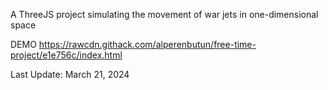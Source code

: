 A ThreeJS project simulating the movement of war jets in one-dimensional space

DEMO
https://rawcdn.githack.com/alperenbutun/free-time-project/e1e756c/index.html

Last Update: March 21, 2024
